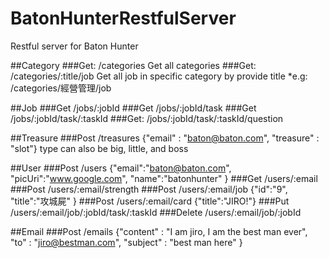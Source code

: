 # BatonHunterRestfulServer
Restful server for Baton Hunter

##Category
###Get:   /categories
Get all categories
###Get:   /categories/:title/job
Get all job in specific category by provide title
*e.g: /categories/經營管理/job

##Job
###Get    /jobs/:jobId
###Get    /jobs/:jobId/task
###Get    /jobs/:jobId/task/:taskId
###Get:   /jobs/:jobId/task/:taskId/question

##Treasure
###Post   /treasures
{"email" : "baton@baton.com",
"treasure" : "slot"}
type can also be big, little, and boss

##User
###Post     /users
{"email":"baton@baton.com",
"picUri":"www.google.com",
"name":"batonhunter"
}
###Get     /users/:email
###Post    /users/:email/strength
###Post    /users/:email/job
{"id":"9",
"title":"攻城屍"
}
###Post   /users/:email/card
{"title":"JIRO!"}
###Put    /users/:email/job/:jobId/task/:taskId
###Delete    /users/:email/job/:jobId

##Email
###Post    /emails
{"content" : "I am jiro, I am the best man ever",
"to" : "jiro@bestman.com",
"subject" : "best man here"
    }
